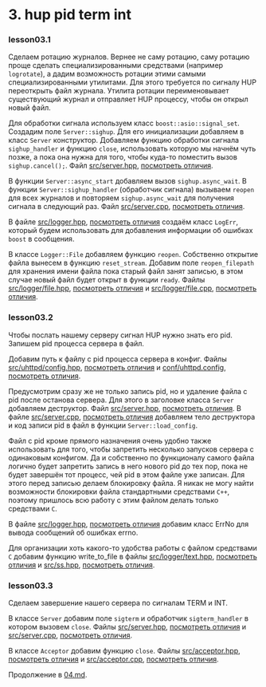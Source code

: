 # 3. hup pid term int

### lesson03.1

Сделаем ротацию журналов. Вернее не саму ротацию, саму ротацию проще сделать специализированными средствами (например `logrotate`), а дадим возможность ротации этими самыми специализированными утилитами. Для этого требуется по сигналу HUP переоткрыть файл журнала. Утилита ротации переименовывает существующий журнал и отправляет HUP процессу, чтобы он открыл новый файл.

Для обработки сигнала используем класс `boost::asio::signal_set`. Создадим поле `Server::sighup`. Для его инициализации добавляем в класс `Server` конструктор. Добавляем функцию обработки сигнала `sighup_handler` и функцию `close`, использовать которую мы начнём чуть позже, а пока она нужна для того, чтобы куда-то поместить вызов `sighup.cancel();`.
Файл [src/server.hpp](/../lesson03.1/src/server.hpp), [посмотреть отличия](/../../compare/c031..c031a).

В функции `Server::async_start` добавляем вызов `sighup.async_wait`.
В функции `Server::sighup_handler` (обработчик сигнала) вызываем `reopen` для всех журналов и повторяем `sighup.async_wait` для получения сигнала в следующий раз.
Файл [src/server.cpp](/../lesson03.1/src/server.cpp), [посмотреть отличия](/../../compare/c031a..c031b).

В файле [src/logger.hpp](/../lesson03.1/src/logger.hpp), [посмотреть отличия](/../../compare/c031b..c031c) создаём класс `LogErr`, который будем использовать для добавления информации об ошибках `boost` в сообщения.

В классе `Logger::File` добавляем функцию `reopen`. Собственно открытие файла вынесем в функцию `reset_stream`. Добавим поле `reopen_filepath` для хранения имени файла пока старый файл занят записью, в этом случае новый файл будет открыт в функции `ready`.
Файлы [src/logger/file.hpp](/../lesson03.1/src/logger/file.hpp), [посмотреть отличия](/../../compare/c031c..c031d)
и [src/logger/file.cpp](/../lesson03.1/src/logger/file.cpp), [посмотреть отличия](/../../compare/c031d..c031e).



### lesson03.2

Чтобы послать нашему серверу сигнал HUP нужно знать его pid. Запишем pid процесса сервера в файл.

Добавим путь к файлу с pid процесса сервера в конфиг.
Файлы [src/uhttpd/config.hpp](/../lesson03.2/src/uhttpd/config.hpp), [посмотреть отличия](/../../compare/c032..c032a)
и [conf/uhttpd.config](/../lesson03.2/conf/uhttpd.config), [посмотреть отличия](/../../compare/c032a..c032b).

Предусмотрим сразу же не только запись pid, но и удаление файла с pid после останова сервера. Для этого в заголовке класса `Server` добавляем деструктор.
Файл [src/server.hpp](/../lesson03.2/src/server.hpp), [посмотреть отличия](/../../compare/c032b..c032c).
В файле [src/server.cpp](/../lesson03.2/src/server.cpp), [посмотреть отличия](/../../compare/c032c..c032d) добавляем тело деструктора и код записи pid в файл в функции `Server::load_config`.

Файл с pid кроме прямого назначения очень удобно также использовать для того, чтобы запретить несколько запусков сервера с одинаковым конфигом. Да и собственно по функционалу самого файла логично будет запретить запись в него нового pid до тех пор, пока не будет завершён тот процесс, чей pid в этом файле уже записан. Для этого перед записью делаем блокировку файла. Я никак не могу найти возможности блокировки файла стандартными средствами `C++`, поэтому пришлось всю работу с этим файлом делать только средствами `C`.

В файле [src/logger.hpp](/../lesson03.2/src/logger.hpp), [посмотреть отличия](/../../compare/c032d..c032e) добавим класс ErrNo для вывода сообщений об ошибках errno.

Для организации хоть какого-то удобства работы с файлом средствами `C` добавим функцию write_to_file в
файлы [src/logger/text.hpp](/../lesson03.2/src/logger/text.hpp), [посмотреть отличия](/../../compare/c032e..c032f)
и [src/ss.hpp](/../lesson03.2/src/ss.hpp), [посмотреть отличия](/../../compare/c032f..c032g).




### lesson03.3

Сделаем завершение нашего сервера по сигналам TERM и INT.

В классе `Server` добавим поле `sigterm` и обработчик `sigterm_handler` в котором вызовем `close`.
Файлы [src/server.hpp](/../lesson03.3/src/server.hpp), [посмотреть отличия](/../../compare/c033..c033a)
и [src/server.cpp](/../lesson03.3/src/server.cpp), [посмотреть отличия](/../../compare/c033a..c033b).

В классе `Acceptor` добавим функцию `close`.
Файлы [src/acceptor.hpp](/../lesson03.3/src/acceptor.hpp), [посмотреть отличия](/../../compare/c033b..c033c)
и [src/acceptor.cpp](/../lesson03.3/src/acceptor.cpp), [посмотреть отличия](/../../compare/c033c..c033d).



Продолжение в [04.md](04.md).
